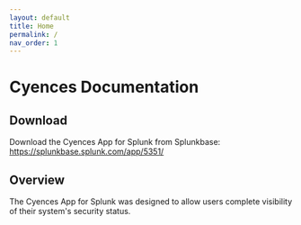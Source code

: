```yaml
---
layout: default
title: Home
permalink: /
nav_order: 1
---
```



# Cyences Documentation

## Download
Download the Cyences App for Splunk from Splunkbase:​​ https://splunkbase.splunk.com/app/5351/

## Overview
The Cyences App for Splunk was designed to allow users complete visibility of their system's security status.


